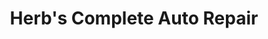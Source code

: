 ---
title: "Herb's Complete Auto Repair"
url: /auburn/herbs-complete-auto-repair/
shop: Autowerkstatt
---